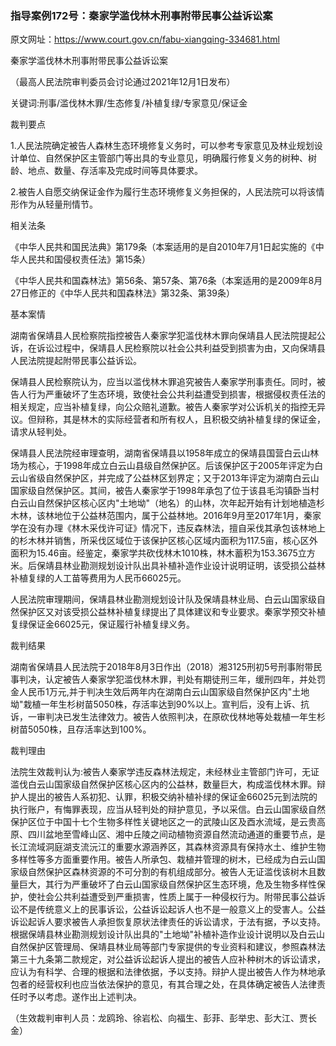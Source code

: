 ### 指导案例172号：秦家学滥伐林木刑事附带民事公益诉讼案

原文网址：https://www.court.gov.cn/fabu-xiangqing-334681.html

秦家学滥伐林木刑事附带民事公益诉讼案

（最高人民法院审判委员会讨论通过2021年12月1日发布）

关键词:刑事/滥伐林木罪/生态修复/补植复绿/专家意见/保证金

裁判要点

1.人民法院确定被告人森林生态环境修复义务时，可以参考专家意见及林业规划设计单位、自然保护区主管部门等出具的专业意见，明确履行修复义务的树种、树龄、地点、数量、存活率及完成时间等具体要求。

2.被告人自愿交纳保证金作为履行生态环境修复义务担保的，人民法院可以将该情形作为从轻量刑情节。

相关法条

《中华人民共和国民法典》第179条（本案适用的是自2010年7月1日起实施的《中华人民共和国侵权责任法》第15条）

《中华人民共和国森林法》第56条、第57条、第76条（本案适用的是2009年8月27日修正的《中华人民共和国森林法》第32条、第39条）

基本案情

湖南省保靖县人民检察院指控被告人秦家学犯滥伐林木罪向保靖县人民法院提起公诉，在诉讼过程中，保靖县人民检察院以社会公共利益受到损害为由，又向保靖县人民法院提起附带民事公益诉讼。

保靖县人民检察院认为，应当以滥伐林木罪追究被告人秦家学刑事责任。同时，被告人行为严重破坏了生态环境，致使社会公共利益遭受到损害，根据侵权责任法的相关规定，应当补植复绿，向公众赔礼道歉。被告人秦家学对公诉机关的指控无异议。但辩称，其是林木的实际经营者和所有权人，且积极交纳补植复绿的保证金，请求从轻判处。

保靖县人民法院经审理查明，湖南省保靖县以1958年成立的保靖县国营白云山林场为核心，于1998年成立白云山县级自然保护区。后该保护区于2005年评定为白云山省级自然保护区，并完成了公益林区划界定；又于2013年评定为湖南白云山国家级自然保护区。其间，被告人秦家学于1998年承包了位于该县毛沟镇卧当村白云山自然保护区核心区内"土地坳"（地名）的山林，次年起开始有计划地植造杉木林，该林地位于公益林范围内，属于公益林地。2016年9月至2017年1月，秦家学在没有办理《林木采伐许可证》情况下，违反森林法，擅自采伐其承包该林地上的杉木林并销售，所采伐区域位于该保护区核心区域内面积为117.5亩，核心区外面积为15.46亩。经鉴定，秦家学共砍伐林木1010株，林木蓄积为153.3675立方米。后保靖县林业勘测规划设计队出具补植补造作业设计说明证明，该受损公益林补植复绿的人工苗等费用为人民币66025元。

人民法院审理期间，保靖县林业勘测规划设计队及保靖县林业局、白云山国家级自然保护区又对该受损公益林补植复绿提出了具体建议和专业要求。秦家学预交补植复绿保证金66025元，保证履行补植复绿义务。

裁判结果

湖南省保靖县人民法院于2018年8月3日作出（2018）湘3125刑初5号刑事附带民事判决，认定被告人秦家学犯滥伐林木罪，判处有期徒刑三年，缓刑四年，并处罚金人民币1万元,并于判决生效后两年内在湖南白云山国家级自然保护区内"土地坳"栽植一年生杉树苗5050株，存活率达到90%以上。宣判后，没有上诉、抗诉，一审判决已发生法律效力。被告人依照判决，在原砍伐林地等处栽植一年生杉树苗5050株，且存活率达到100%。

裁判理由

法院生效裁判认为:被告人秦家学违反森林法规定，未经林业主管部门许可，无证滥伐白云山国家级自然保护区核心区内的公益林，数量巨大，构成滥伐林木罪。辩护人提出的被告人系初犯、认罪，积极交纳补植补绿的保证金66025元到法院的执行账户，有悔罪表现，应当从轻判处的辩护意见，予以采信。白云山国家级自然保护区位于中国十七个生物多样性关键地区之一的武陵山区及酉水流域，是云贵高原、四川盆地至雪峰山区、湘中丘陵之间动植物资源自然流动通道的重要节点，是长江流域洞庭湖支流沅江的重要水源涵养区，其森林资源具有保持水土、维护生物多样性等多方面重要作用。被告人所承包、栽植并管理的树木，已经成为白云山国家级自然保护区森林资源的不可分割的有机组成部分。被告人无证滥伐该树木且数量巨大，其行为严重破坏了白云山国家级自然保护区生态环境，危及生物多样性保护，使社会公共利益遭受到严重损害，性质上属于一种侵权行为。附带民事公益诉讼不是传统意义上的民事诉讼，公益诉讼起诉人也不是一般意义上的受害人。公益诉讼起诉人要求被告人承担恢复原状法律责任的诉讼请求，于法有据，予以支持。根据保靖县林业勘测规划设计队出具的"土地坳"补植补造作业设计说明以及白云山自然保护区管理局、保靖县林业局等部门专家提供的专业资料和建议，参照森林法第三十九条第二款规定，对公益诉讼起诉人提出的被告人应补种树木的诉讼请求，应认为有科学、合理的根据和法律依据，予以支持。辩护人提出被告人作为林地承包者的经营权利也应当依法保护的意见，有其合理之处，在具体确定被告人法律责任时予以考虑。遂作出上述判决。

（生效裁判审判人员：龙鸥玲、徐岩松、向福生、彭菲、彭举忠、彭大江、贾长金）
